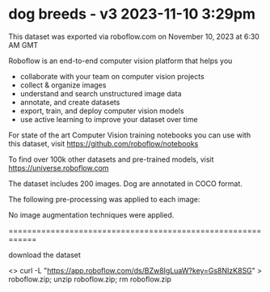 
dog breeds - v3 2023-11-10 3:29pm
============================================================

This dataset was exported via roboflow.com on November 10, 2023 at 6:30 AM GMT

Roboflow is an end-to-end computer vision platform that helps you
* collaborate with your team on computer vision projects
* collect & organize images
* understand and search unstructured image data
* annotate, and create datasets
* export, train, and deploy computer vision models
* use active learning to improve your dataset over time

For state of the art Computer Vision training notebooks you can use with this dataset,
visit https://github.com/roboflow/notebooks

To find over 100k other datasets and pre-trained models, visit https://universe.roboflow.com

The dataset includes 200 images.
Dog are annotated in COCO format.

The following pre-processing was applied to each image:

No image augmentation techniques were applied.

============================================================

download the dataset

<<terminal>>
curl -L "https://app.roboflow.com/ds/BZw8IgLuaW?key=Gs8NIzK8SG" &gt; roboflow.zip; unzip roboflow.zip; rm roboflow.zip
